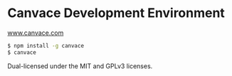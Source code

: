 Canvace Development Environment
===============================

www.canvace.com

```bash
$ npm install -g canvace
$ canvace
```

Dual-licensed under the MIT and GPLv3 licenses.
